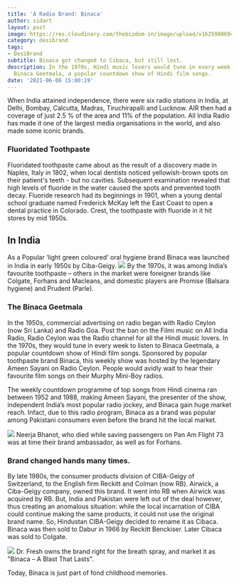 ```yaml
---
title: 'A Radio Brand: Binaca'
author: sidart
layout: post
image: https://res.cloudinary.com/thebizdom-in/image/upload/v1625908694/bina1_gsypvm.jpg
category: desibrand
tags:
- DesiBrand
subtitle: Binaca got changed to Cibaca, but still lost.
description: In the 1970s, Hindi music lovers would tune in every week to listen to
  Binaca Geetmala, a popular countdown show of Hindi film songs.
date: '2021-06-08 15:00:19'
---
```


When India attained independence, there were six radio stations in India, at Delhi, Bombay, Calcutta, Madras, Tiruchirapalli and Lucknow. AIR then had a coverage of just 2.5 % of the area and 11% of the population.  All India Radio has made it one of the largest media organisations in the world, and also made some iconic brands.

### Fluoridated Toothpaste
Fluoridated toothpaste came about as the result of a discovery made in Naples, Italy in 1802, when local dentists noticed yellowish-brown spots on their patient's teeth - but no cavities. Subsequent examination revealed that high levels of fluoride in the water caused the spots and prevented tooth decay. Fluoride research had its beginnings in 1901, when a young dental school graduate named Frederick McKay left the East Coast to open a dental practice in Colorado. Crest, the toothpaste with fluoride in it hit stores by mid 1950s.

## In India
As a Popular ‘light green coloured’ oral hygiene brand Binaca was launched in India in early 1950s by Ciba-Geigy. 
![](https://res.cloudinary.com/thebizdom-in/image/upload/v1625908694/bina_qhnqyi.jpg)
By the 1970s, it was among India’s favourite toothpaste – others in the market were foreigner brands like Colgate, Forhans and Macleans, and domestic players are Promise (Balsara hygiene) and Prudent (Parle).

### The Binaca Geetmala
In the 1950s, commercial advertising on radio began with Radio Ceylon (now Sri Lanka) and Radio Goa. Post the ban on the Filmi music on All India Radio, Radio Ceylon was the Radio channel for all the Hindi music lovers.
In the 1970s, they would tune in every week to listen to Binaca Geetmala, a popular countdown show of Hindi film songs. Sponsored by popular toothpaste brand Binaca, this weekly show was hosted by the legendary Ameen Sayani on Radio Ceylon. People would avidly wait to hear their favourite film songs on their Murphy Mini-Boy radios.

The weekly countdown programme of top songs from Hindi cinema ran between 1952 and 1988, making Ameen Sayani, the presenter of the show, independent India’s most popular radio jockey, and Binaca gain huge market reach. 
Infact, due to this radio program, Binaca as a brand was popular among Pakistani consumers even before the brand hit the local market. 
 
![](https://res.cloudinary.com/thebizdom-in/image/upload/v1625909232/Nirja-Bhanot-ad5_cvpopa.jpg)
Neerja Bhanot, who died while saving passengers on Pan Am Flight 73 was at time their brand ambassador, as well as for Forhans. 
 
### Brand changed hands many times. 
By late 1980s, the consumer products division of CIBA-Geigy of Switzerland, to the English firm Reckitt and Colman (now RB). Airwick, a Ciba-Geigy company, owned this brand. It went into RB when Airwick was acquired by RB. But, India and Pakistan were left out of the deal however, thus creating an anomalous situation: while the local incarnation of CIBA could continue making the same products, it could not use the original brand name. So, Hindustan CIBA-Geigy decided to rename it as Cibaca. 
Binaca was then sold to Dabur in 1966 by Reckitt Benckiser. Later Cibaca was sold to Colgate.

![](https://res.cloudinary.com/thebizdom-in/image/upload/v1625909035/bina_ktg2hr.jpg) 
Dr. Fresh owns the brand right for the breath spray, and market it as "Binaca – A Blast That Lasts".

Today, Binaca is just part of fond childhood memories.
